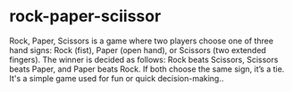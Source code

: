 # rock-paper-sciissor
Rock, Paper, Scissors is a game where two players choose one of three hand signs: Rock (fist), Paper (open hand), or Scissors (two extended fingers). The winner is decided as follows: Rock beats Scissors, Scissors beats Paper, and Paper beats Rock. If both choose the same sign, it’s a tie. It's a simple game used for fun or quick decision-making..
